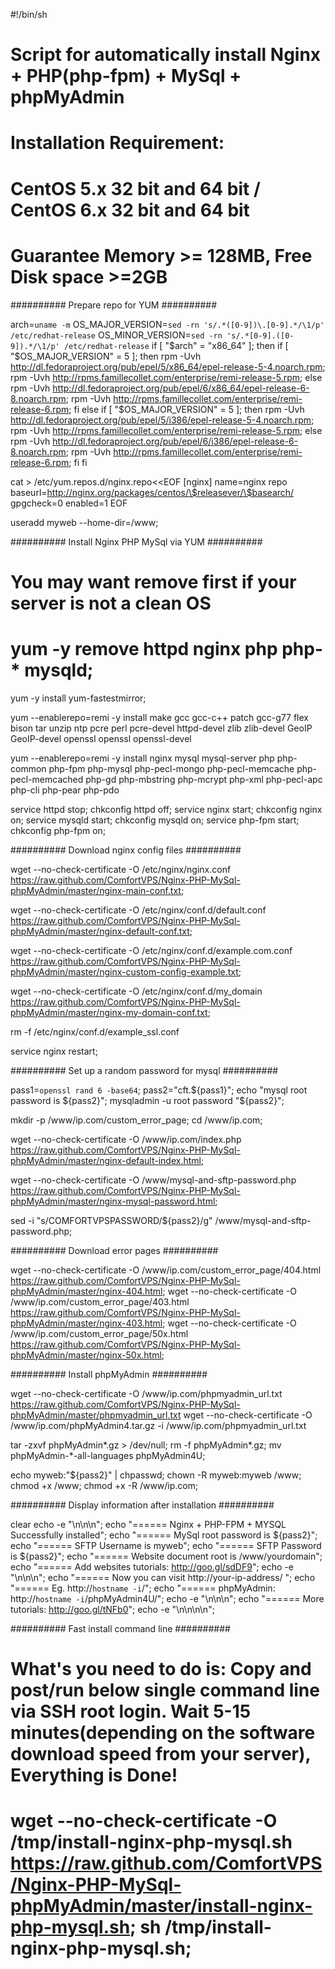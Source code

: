#!/bin/sh
# Script for automatically install Nginx + PHP(php-fpm) + MySql + phpMyAdmin
 
# Installation Requirement:
# CentOS 5.x 32 bit and 64 bit / CentOS 6.x 32 bit and 64 bit
# Guarantee Memory >= 128MB, Free Disk space >=2GB
 
 
 
########## Prepare repo for YUM ##########
 
 
arch=`uname -m`
OS_MAJOR_VERSION=`sed -rn 's/.*([0-9])\.[0-9].*/\1/p' /etc/redhat-release`
OS_MINOR_VERSION=`sed -rn 's/.*[0-9].([0-9]).*/\1/p' /etc/redhat-release`
if [ "$arch" = "x86_64" ]; then
        if [ "$OS_MAJOR_VERSION" = 5 ]; then
                rpm -Uvh http://dl.fedoraproject.org/pub/epel/5/x86_64/epel-release-5-4.noarch.rpm;
                rpm -Uvh http://rpms.famillecollet.com/enterprise/remi-release-5.rpm;
        else
                rpm -Uvh http://dl.fedoraproject.org/pub/epel/6/x86_64/epel-release-6-8.noarch.rpm;
                rpm -Uvh http://rpms.famillecollet.com/enterprise/remi-release-6.rpm;
        fi
else
        if [ "$OS_MAJOR_VERSION" = 5 ]; then
                rpm -Uvh http://dl.fedoraproject.org/pub/epel/5/i386/epel-release-5-4.noarch.rpm;
                rpm -Uvh http://rpms.famillecollet.com/enterprise/remi-release-5.rpm;
        else
                rpm -Uvh http://dl.fedoraproject.org/pub/epel/6/i386/epel-release-6-8.noarch.rpm;
                rpm -Uvh http://rpms.famillecollet.com/enterprise/remi-release-6.rpm;
        fi
fi
 
 
cat > /etc/yum.repos.d/nginx.repo<<EOF
[nginx]
name=nginx repo
baseurl=http://nginx.org/packages/centos/\$releasever/\$basearch/
gpgcheck=0
enabled=1
EOF
 
useradd myweb --home-dir=/www;
 
 
 
 
########## Install Nginx PHP MySql via YUM ##########
 
# You may want remove first if your server is not a clean OS
# yum -y remove httpd nginx php php-* mysqld;
 
yum -y install yum-fastestmirror;
 
yum --enablerepo=remi -y install make gcc gcc-c++ patch gcc-g77 flex bison tar unzip ntp pcre perl pcre-devel httpd-devel zlib zlib-devel GeoIP GeoIP-devel openssl openssl openssl-devel
 
yum --enablerepo=remi -y install nginx mysql mysql-server php php-common php-fpm php-mysql php-pecl-mongo php-pecl-memcache php-pecl-memcached php-gd php-mbstring php-mcrypt php-xml php-pecl-apc php-cli php-pear php-pdo
 
service httpd stop; chkconfig httpd off;
service nginx start; chkconfig nginx on;
service mysqld start; chkconfig mysqld on;
service php-fpm start; chkconfig php-fpm on;
 
 
 
 
########## Download nginx config files ##########
 
 
 
 
wget --no-check-certificate -O /etc/nginx/nginx.conf https://raw.github.com/ComfortVPS/Nginx-PHP-MySql-phpMyAdmin/master/nginx-main-conf.txt;
 
wget --no-check-certificate -O /etc/nginx/conf.d/default.conf  https://raw.github.com/ComfortVPS/Nginx-PHP-MySql-phpMyAdmin/master/nginx-default-conf.txt;
 
wget --no-check-certificate -O /etc/nginx/conf.d/example.com.conf  https://raw.github.com/ComfortVPS/Nginx-PHP-MySql-phpMyAdmin/master/nginx-custom-config-example.txt;
 
wget --no-check-certificate -O /etc/nginx/conf.d/my_domain https://raw.github.com/ComfortVPS/Nginx-PHP-MySql-phpMyAdmin/master/nginx-my-domain-conf.txt;
 
rm -f /etc/nginx/conf.d/example_ssl.conf
 
service nginx restart;
 
 
 
 
 
########## Set up a random password for mysql ##########
 
 
 
pass1=`openssl rand 6 -base64`;
pass2="cft.${pass1}";
echo "mysql root password is ${pass2}";
mysqladmin -u root password "${pass2}";
 
 
mkdir -p /www/ip.com/custom_error_page;
cd /www/ip.com;
 
 
wget --no-check-certificate -O /www/ip.com/index.php  https://raw.github.com/ComfortVPS/Nginx-PHP-MySql-phpMyAdmin/master/nginx-default-index.html;
 
 
wget --no-check-certificate -O /www/mysql-and-sftp-password.php  https://raw.github.com/ComfortVPS/Nginx-PHP-MySql-phpMyAdmin/master/nginx-mysql-password.html;
 
sed -i "s/COMFORTVPSPASSWORD/${pass2}/g" /www/mysql-and-sftp-password.php;
 
 
 
 
########## Download error pages ##########
 
wget --no-check-certificate -O /www/ip.com/custom_error_page/404.html  https://raw.github.com/ComfortVPS/Nginx-PHP-MySql-phpMyAdmin/master/nginx-404.html;
wget --no-check-certificate -O /www/ip.com/custom_error_page/403.html  https://raw.github.com/ComfortVPS/Nginx-PHP-MySql-phpMyAdmin/master/nginx-403.html;
wget --no-check-certificate -O /www/ip.com/custom_error_page/50x.html  https://raw.github.com/ComfortVPS/Nginx-PHP-MySql-phpMyAdmin/master/nginx-50x.html;
 
 
 
 
 
 
########## Install phpMyAdmin ##########
 
wget --no-check-certificate -O /www/ip.com/phpmyadmin_url.txt  https://raw.github.com/ComfortVPS/Nginx-PHP-MySql-phpMyAdmin/master/phpmyadmin_url.txt
wget --no-check-certificate -O /www/ip.com/phpMyAdmin4.tar.gz -i /www/ip.com/phpmyadmin_url.txt
 
tar -zxvf phpMyAdmin*.gz > /dev/null;
rm -f phpMyAdmin*.gz;
mv phpMyAdmin-*-all-languages phpMyAdmin4U;
 
echo myweb:"${pass2}" | chpasswd;
chown -R myweb:myweb /www;
chmod +x /www;
chmod +x -R /www/ip.com;
 
 
########## Display information after installation ##########
 
clear
echo -e "\n\n\n";
echo "====== Nginx + PHP-FPM + MYSQL Successfully installed";
echo "====== MySql root password is ${pass2}";
echo "====== SFTP Username is myweb";
echo "====== SFTP Password is ${pass2}";
echo "====== Website document root is /www/yourdomain";
echo "====== Add websites tutorials: http://goo.gl/sdDF9";
echo -e "\n\n\n";
echo "====== Now you can visit http://your-ip-address/ ";
echo "====== Eg. http://`hostname -i`/";
echo "====== phpMyAdmin: http://`hostname -i`/phpMyAdmin4U/";
echo -e "\n\n\n";
echo "====== More tutorials: http://goo.gl/tNFb0";
echo -e "\n\n\n\n";
 
 
 
########## Fast install command line ##########
# What's you need to do is: Copy and post/run below single command line via SSH root login. Wait 5-15 minutes(depending on the software download speed from your server), Everything is Done!
 
# wget --no-check-certificate -O /tmp/install-nginx-php-mysql.sh https://raw.github.com/ComfortVPS/Nginx-PHP-MySql-phpMyAdmin/master/install-nginx-php-mysql.sh; sh /tmp/install-nginx-php-mysql.sh;
